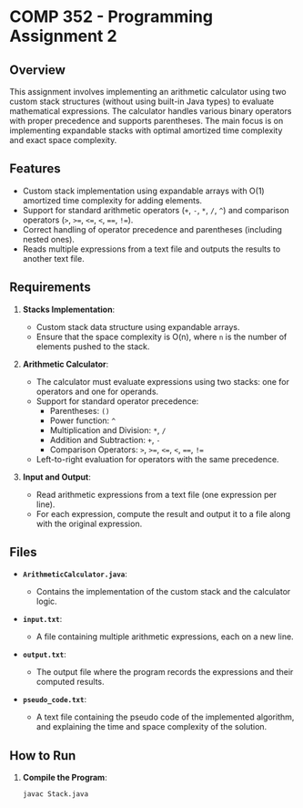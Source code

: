 # COMP 352 - Programming Assignment 2

## Overview
This assignment involves implementing an arithmetic calculator using two custom stack structures (without using built-in Java types) to evaluate mathematical expressions. The calculator handles various binary operators with proper precedence and supports parentheses. The main focus is on implementing expandable stacks with optimal amortized time complexity and exact space complexity.

## Features
- Custom stack implementation using expandable arrays with O(1) amortized time complexity for adding elements.
- Support for standard arithmetic operators (`+`, `-`, `*`, `/`, `^`) and comparison operators (`>`, `>=`, `<=`, `<`, `==`, `!=`).
- Correct handling of operator precedence and parentheses (including nested ones).
- Reads multiple expressions from a text file and outputs the results to another text file.

## Requirements
1. **Stacks Implementation**:
   - Custom stack data structure using expandable arrays.
   - Ensure that the space complexity is O(n), where `n` is the number of elements pushed to the stack.

2. **Arithmetic Calculator**:
   - The calculator must evaluate expressions using two stacks: one for operators and one for operands.
   - Support for standard operator precedence:
     - Parentheses: `()`
     - Power function: `^`
     - Multiplication and Division: `*`, `/`
     - Addition and Subtraction: `+`, `-`
     - Comparison Operators: `>`, `>=`, `<=`, `<`, `==`, `!=`
   - Left-to-right evaluation for operators with the same precedence.

3. **Input and Output**:
   - Read arithmetic expressions from a text file (one expression per line).
   - For each expression, compute the result and output it to a file along with the original expression.

## Files
- **`ArithmeticCalculator.java`**: 
   - Contains the implementation of the custom stack and the calculator logic.
   
- **`input.txt`**: 
   - A file containing multiple arithmetic expressions, each on a new line.

- **`output.txt`**: 
   - The output file where the program records the expressions and their computed results.

- **`pseudo_code.txt`**: 
   - A text file containing the pseudo code of the implemented algorithm, and explaining the time and space complexity of the solution.

## How to Run
1. **Compile the Program**:
   ```bash
   javac Stack.java
